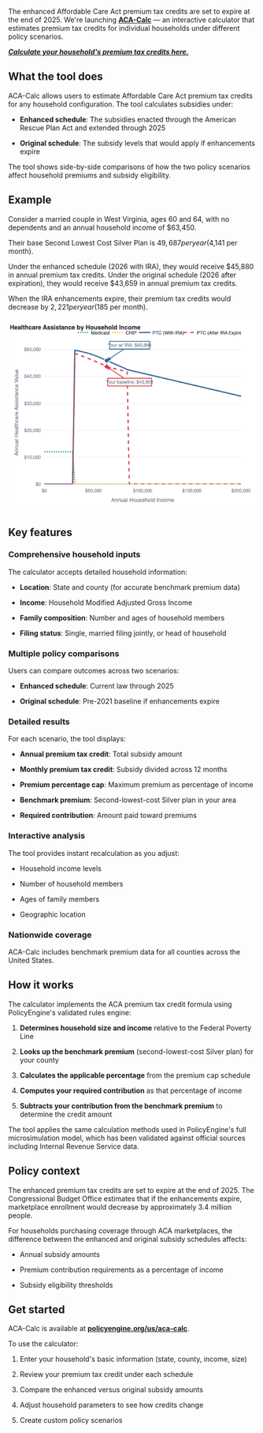 The enhanced Affordable Care Act premium tax credits are set to expire at the end of 2025. We're launching [**ACA-Calc**](https://policyengine.org/us/aca-calc) — an interactive calculator that estimates premium tax credits for individual households under different policy scenarios.

[**_Calculate your household's premium tax credits here._**](https://policyengine.org/us/aca-calc)

## What the tool does

ACA-Calc allows users to estimate Affordable Care Act premium tax credits for any household configuration. The tool calculates subsidies under:

- **Enhanced schedule**: The subsidies enacted through the American Rescue Plan Act and extended through 2025

- **Original schedule**: The subsidy levels that would apply if enhancements expire

The tool shows side-by-side comparisons of how the two policy scenarios affect household premiums and subsidy eligibility.

## Example

Consider a married couple in West Virginia, ages 60 and 64, with no dependents and an annual household income of $63,450.

Their base Second Lowest Cost Silver Plan is $49,687 per year ($4,141 per month).

Under the enhanced schedule (2026 with IRA), they would receive $45,880 in annual premium tax credits. Under the original schedule (2026 after expiration), they would receive $43,659 in annual premium tax credits.

When the IRA enhancements expire, their premium tax credits would decrease by $2,221 per year ($185 per month).

![Healthcare Assistance by Household Income showing premium tax credits with and without IRA enhancements](https://raw.githubusercontent.com/PolicyEngine/policyengine-app/master/src/images/posts/aca-calc-chart.png)

## Key features

### Comprehensive household inputs

The calculator accepts detailed household information:

- **Location**: State and county (for accurate benchmark premium data)

- **Income**: Household Modified Adjusted Gross Income

- **Family composition**: Number and ages of household members

- **Filing status**: Single, married filing jointly, or head of household

### Multiple policy comparisons

Users can compare outcomes across two scenarios:

- **Enhanced schedule**: Current law through 2025

- **Original schedule**: Pre-2021 baseline if enhancements expire

### Detailed results

For each scenario, the tool displays:

- **Annual premium tax credit**: Total subsidy amount

- **Monthly premium tax credit**: Subsidy divided across 12 months

- **Premium percentage cap**: Maximum premium as percentage of income

- **Benchmark premium**: Second-lowest-cost Silver plan in your area

- **Required contribution**: Amount paid toward premiums

### Interactive analysis

The tool provides instant recalculation as you adjust:

- Household income levels

- Number of household members

- Ages of family members

- Geographic location

### Nationwide coverage

ACA-Calc includes benchmark premium data for all counties across the United States.

## How it works

The calculator implements the ACA premium tax credit formula using PolicyEngine's validated rules engine:

1. **Determines household size and income** relative to the Federal Poverty Line

2. **Looks up the benchmark premium** (second-lowest-cost Silver plan) for your county

3. **Calculates the applicable percentage** from the premium cap schedule

4. **Computes your required contribution** as that percentage of income

5. **Subtracts your contribution from the benchmark premium** to determine the credit amount

The tool applies the same calculation methods used in PolicyEngine's full microsimulation model, which has been validated against official sources including Internal Revenue Service data.

## Policy context

The enhanced premium tax credits are set to expire at the end of 2025. The Congressional Budget Office estimates that if the enhancements expire, marketplace enrollment would decrease by approximately 3.4 million people.

For households purchasing coverage through ACA marketplaces, the difference between the enhanced and original subsidy schedules affects:

- Annual subsidy amounts

- Premium contribution requirements as a percentage of income

- Subsidy eligibility thresholds

## Get started

ACA-Calc is available at [**policyengine.org/us/aca-calc**](https://policyengine.org/us/aca-calc).

To use the calculator:

1. Enter your household's basic information (state, county, income, size)

2. Review your premium tax credit under each schedule

3. Compare the enhanced versus original subsidy amounts

4. Adjust household parameters to see how credits change

5. Create custom policy scenarios
